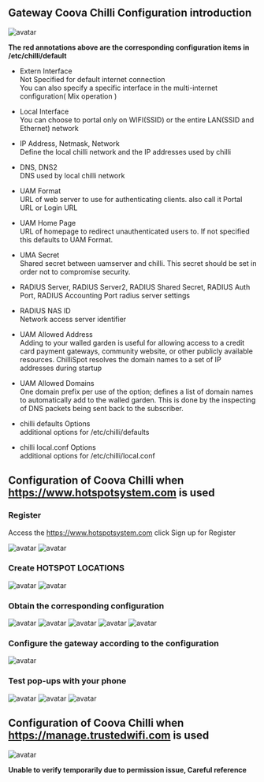 

## Gateway Coova Chilli Configuration introduction

![avatar](./portal_chilli_hotsport_settings.png)

**The red annotations above are the corresponding configuration items in /etc/chilli/default**

- Extern Interface  
Not Specified for default internet connection  
You can also specify a specific interface in the multi-internet configuration( Mix operation )

- Local Interface  
You can choose to portal only on WIFI(SSID) or the entire LAN(SSID and Ethernet) network

- IP Address, Netmask, Network  
Define the local chilli network and the IP addresses used by chilli

- DNS, DNS2  
DNS used by local chilli network

- UAM Format  
URL of web server to use for authenticating clients. also call it Portal URL or Login URL

- UAM Home Page  
URL of homepage to redirect unauthenticated users to. If not specified this defaults to UAM Format.

- UMA Secret   
Shared secret between uamserver and chilli. This secret should be set in order not to compromise security.

- RADIUS Server, RADIUS Server2, RADIUS Shared Secret, RADIUS Auth Port, RADIUS Accounting Port
radius server settings

- RADIUS NAS ID  
Network access server identifier 

- UAM Allowed Address   
Adding to your walled garden is useful for allowing access to a credit card payment gateways, community website, or other publicly available resources. ChilliSpot resolves the domain names to a set of IP addresses during startup

- UAM Allowed Domains   
One domain prefix per use of the option; defines a list of domain names to automatically add to the walled garden. This is done by the inspecting of DNS packets being sent back to the subscriber.

- chilli defaults Options   
additional options for /etc/chilli/defaults

- chilli local.conf Options   
additional options for /etc/chilli/local.conf



## Configuration of Coova Chilli when https://www.hotspotsystem.com is used

### Register

Access the https://www.hotspotsystem.com click Sign up for Register

![avatar](./portal_chilli_hotsport_register.png) ![avatar](./portal_chilli_hotsport_register2.png)


### Create HOTSPOT LOCATIONS

![avatar](./portal_chilli_hotsport_location.png)
![avatar](./portal_chilli_hotsport_location2.png)


### Obtain the corresponding configuration


![avatar](./portal_chilli_hotsport_config.png)
![avatar](./portal_chilli_hotsport_config2.png)
![avatar](./portal_chilli_hotsport_config3.png)
![avatar](./portal_chilli_hotsport_config4.png)
![avatar](./portal_chilli_hotsport_config5.png)


### Configure the gateway according to the configuration

![avatar](./portal_chilli_hotsport_config2web.png)


### Test pop-ups with your phone

![avatar](./portal_chilli_hotsport_test.jpg) ![avatar](./portal_chilli_hotsport_test2.jpg) ![avatar](./portal_chilli_hotsport_test3.jpg)



## Configuration of Coova Chilli when https://manage.trustedwifi.com is used

![avatar](./portal_chilli_trustedwifi_config2web.png)

**Unable to verify temporarily due to permission issue, Careful reference**

